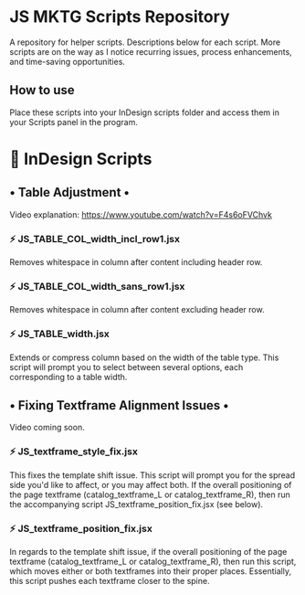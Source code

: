 # JS MKTG Scripts Repository

A repository for helper scripts. Descriptions below for each script. More scripts are on the way as I notice recurring issues, process enhancements, and time-saving opportunities.

## How to use
Place these scripts into your InDesign scripts folder and access them in your Scripts panel in the program.


# 🚀 InDesign Scripts


## • Table Adjustment •
Video explanation: https://www.youtube.com/watch?v=F4s6oFVChvk

### ⚡️ JS_TABLE_COL_width_incl_row1.jsx
Removes whitespace in column after content including header row.

### ⚡️ JS_TABLE_COL_width_sans_row1.jsx
Removes whitespace in column after content excluding header row.

### ⚡️ JS_TABLE_width.jsx
Extends or compress column based on the width of the table type. This script will prompt you to select between several options, each corresponding to a table width. 


## • Fixing Textframe Alignment Issues •
Video coming soon.

### ⚡️ JS_textframe_style_fix.jsx
This fixes the template shift issue. This script will prompt you for the spread side you'd like to affect, or you may affect both. If the overall positioning of the page textframe (catalog_textframe_L or catalog_textframe_R), then run the accompanying script JS_textframe_position_fix.jsx (see below).

### ⚡️ JS_textframe_position_fix.jsx
In regards to the template shift issue, if the overall positioning of the page textframe (catalog_textframe_L or catalog_textframe_R), then run this script, which moves either or both textframes into their proper places. Essentially, this script pushes each textframe closer to the spine.
